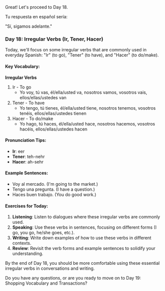 Great! Let's proceed to Day 18.

Tu respuesta en español sería:

"Sí, sigamos adelante."

### Day 18: Irregular Verbs (Ir, Tener, Hacer)

Today, we'll focus on some irregular verbs that are commonly used in everyday Spanish: "Ir" (to go), "Tener" (to have), and "Hacer" (to do/make).

#### Key Vocabulary:

**Irregular Verbs**
1. Ir - To go
   - Yo voy, tú vas, él/ella/usted va, nosotros vamos, vosotros vais, ellos/ellas/ustedes van
2. Tener - To have
   - Yo tengo, tú tienes, él/ella/usted tiene, nosotros tenemos, vosotros tenéis, ellos/ellas/ustedes tienen
3. Hacer - To do/make
   - Yo hago, tú haces, él/ella/usted hace, nosotros hacemos, vosotros hacéis, ellos/ellas/ustedes hacen

#### Pronunciation Tips:
- **Ir**: eer
- **Tener**: teh-nehr
- **Hacer**: ah-sehr

#### Example Sentences:
- Voy al mercado. (I'm going to the market.)
- Tengo una pregunta. (I have a question.)
- Haces buen trabajo. (You do good work.)

#### Exercises for Today:
1. **Listening**: Listen to dialogues where these irregular verbs are commonly used.
2. **Speaking**: Use these verbs in sentences, focusing on different forms (I go, you go, he/she goes, etc.).
3. **Writing**: Write down examples of how to use these verbs in different contexts.
4. **Review**: Revisit the verb forms and example sentences to solidify your understanding.

By the end of Day 18, you should be more comfortable using these essential irregular verbs in conversations and writing.

Do you have any questions, or are you ready to move on to Day 19: Shopping Vocabulary and Transactions?